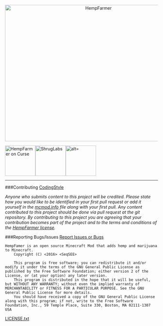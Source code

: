 <p align="center"><img src="https://s25.postimg.org/4fflfyq0f/hempfarmer.png" alt="HempFarmer" height="450" width="600"></p>

<p><a href="https://minecraft.curseforge.com/projects/hempfarmer"><img src="https://github.com/MinecraftModDevelopment/HempFarmer/raw/gh-pages/images/HempFarmer-Curse.PNG" alt="HempFarmer on Curse" width="100" height="100"><a href="http://shruglabs.com/"><img src="https://github.com/MinecraftModDevelopment/HempFarmer/raw/gh-pages/images/ShrugLabs-Logo.PNG" alt="ShrugLabs" width="100" height="100" /></a><a href="https://minecraftmoddevelopment.github.io/"><img src="https://github.com/MinecraftModDevelopment/HempFarmer/raw/gh-pages/images/mmdgithub.png" alt=" alt=" width="100" height="100" /></a></p>

---
###Contributing
[CodingStyle](https://github.com/MinecraftModDevelopment/HempFarmer/blob/master/CodingStyle.md)

_Anyone who submits content to this project will be credited. Please state how you would like to be identified in your first pull request or add it yourself in the [mcmod.info](https://github.com/MinecraftModDevelopment/HempFarmer/blob/master/src/main/resources/mcmod.info#L9-L10) file along with your first pull.
Any content contributed to this project should be done via pull request at the git repository.
By contributing to this project you are agreeing that your contribution becomes part of the project and to the terms and conditions of the [HempFarmer license](https://raw.githubusercontent.com/MinecraftModDevelopment/HempFarmer/master/LICENSE.txt)._

###Reporting Bugs/Issues
[Report Issues or Bugs](https://github.com/MinecraftModDevelopment/HempFarmer/issues)

```
HempFamer is an open source Minecraft Mod that adds hemp and marijuana to Minecraft.
    Copyright (C) <2016> <SeqSEE>
    
    This program is free software; you can redistribute it and/or modify it under the terms of the GNU General Public License as published by the Free Software Foundation; either version 2 of the License, or (at your option) any later version.
    This program is distributed in the hope that it will be useful, but WITHOUT ANY WARRANTY; without even the implied warranty of MERCHANTABILITY or FITNESS FOR A PARTICULAR PURPOSE. See the GNU General Public License for more details.
    You should have received a copy of the GNU General Public License along with this program; if not, write to the Free Software Foundation, Inc., 59 Temple Place, Suite 330, Boston, MA 02111-1307 USA
```
[LICENSE.txt](https://raw.githubusercontent.com/MinecraftModDevelopment/HempFarmer/master/LICENSE.txt)
